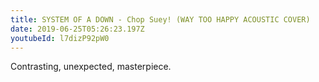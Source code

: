 ```yaml
---
title: SYSTEM OF A DOWN - Chop Suey! (WAY TOO HAPPY ACOUSTIC COVER)
date: 2019-06-25T05:26:23.197Z
youtubeId: l7dizP92pW0
---
```

Contrasting, unexpected, masterpiece.
